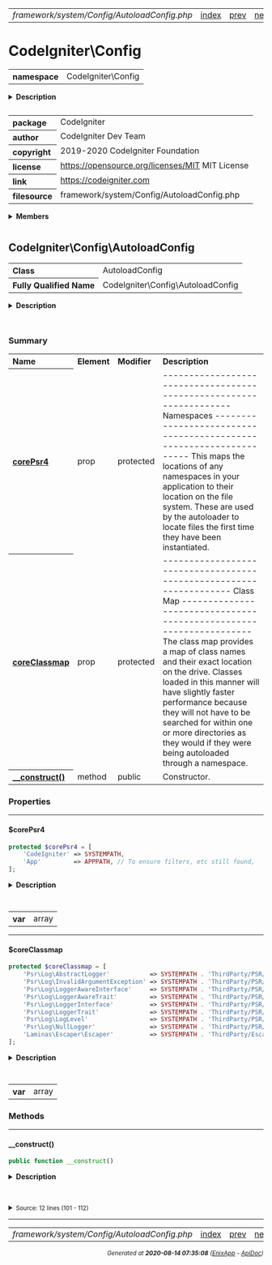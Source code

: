 


 



<table>
<tr>
<td style="width:100%"><em>framework/system/Config/AutoloadConfig.php</em></td>
<td><a href="../../../../../../api/index.md">index</a></td>
<td><a href="../../../../../../api/vendor/codeigniter4/framework/system/ComposerScripts.md">prev</a></td>
<td><a href="../../../../../../api/vendor/codeigniter4/framework/system/Config/BaseConfig.md">next</a></td>
</tr>
</table>







# CodeIgniter\Config 
<table style="text-align:left">
<tr><th>namespace</th><td>CodeIgniter\Config</td></tr>
</table>

<details>
<summary style="margin-bottom:12px;"><strong>Description</strong></summary>

<table>
<tr><td>
CodeIgniter
</td></tr>
</table>

<table>
<tr><td>
An open source application development framework for PHP

This content is released under the MIT License (MIT)

Copyright (c) 2014-2019 British Columbia Institute of Technology
Copyright (c) 2019-2020 CodeIgniter Foundation

Permission is hereby granted, free of charge, to any person obtaining a copy
of this software and associated documentation files (the "Software"), to deal
in the Software without restriction, including without limitation the rights
to use, copy, modify, merge, publish, distribute, sublicense, and/or sell
copies of the Software, and to permit persons to whom the Software is
furnished to do so, subject to the following conditions:

The above copyright notice and this permission notice shall be included in
all copies or substantial portions of the Software.

THE SOFTWARE IS PROVIDED "AS IS", WITHOUT WARRANTY OF ANY KIND, EXPRESS OR
IMPLIED, INCLUDING BUT NOT LIMITED TO THE WARRANTIES OF MERCHANTABILITY,
FITNESS FOR A PARTICULAR PURPOSE AND NONINFRINGEMENT. IN NO EVENT SHALL THE
AUTHORS OR COPYRIGHT HOLDERS BE LIABLE FOR ANY CLAIM, DAMAGES OR OTHER
LIABILITY, WHETHER IN AN ACTION OF CONTRACT, TORT OR OTHERWISE, ARISING FROM,
OUT OF OR IN CONNECTION WITH THE SOFTWARE OR THE USE OR OTHER DEALINGS IN
THE SOFTWARE.
</td></tr>
</table>

</details>



<table style="text-align:left">
<tr style="vertical-align:top;">
<th>package</th>
<td>CodeIgniter
</td>
</tr>
<tr style="vertical-align:top;">
<th>author</th>
<td>CodeIgniter Dev Team
</td>
</tr>
<tr style="vertical-align:top;">
<th>copyright</th>
<td>2019-2020 CodeIgniter Foundation
</td>
</tr>
<tr style="vertical-align:top;">
<th>license</th>
<td><a href="https://opensource.org/licenses/MIT">https://opensource.org/licenses/MIT</a>	MIT License
</td>
</tr>
<tr style="vertical-align:top;">
<th>link</th>
<td><a href="https://codeigniter.com">https://codeigniter.com</a>

</td>
</tr>
<tr style="vertical-align:top;">
<th>filesource</th>
<td>framework/system/Config/AutoloadConfig.php
</td>
</tr>
</table>

 

<details>
<summary style="margin-bottom:12px;"><strong>Members</strong></summary>
<table>
<tr><td><a href="../../../../../../api/vendor/codeigniter4/framework/system/Config/AutoloadConfig.md">CodeIgniter\Config\AutoloadConfig</a></td></tr>
<tr><td><a href="../../../../../../api/vendor/codeigniter4/framework/system/Config/BaseConfig.md">CodeIgniter\Config\BaseConfig</a></td></tr>
<tr><td><a href="../../../../../../api/vendor/codeigniter4/framework/system/Config/BaseService.md">CodeIgniter\Config\BaseService</a></td></tr>
<tr><td><a href="../../../../../../api/vendor/codeigniter4/framework/system/Config/Config.md">CodeIgniter\Config\Config</a></td></tr>
<tr><td><a href="../../../../../../api/vendor/codeigniter4/framework/system/Config/DotEnv.md">CodeIgniter\Config\DotEnv</a></td></tr>
<tr><td><a href="../../../../../../api/vendor/codeigniter4/framework/system/Config/ForeignCharacters.md">CodeIgniter\Config\ForeignCharacters</a></td></tr>
<tr><td><a href="../../../../../../api/vendor/codeigniter4/framework/system/Config/Services.md">CodeIgniter\Config\Services</a></td></tr>
<tr><td><a href="../../../../../../api/vendor/codeigniter4/framework/system/Config/View.md">CodeIgniter\Config\View</a></td></tr>
</table>
</details>



 

 
## CodeIgniter\Config\AutoloadConfig

<table style="text-align:left">
<tr><th>Class</th><td>AutoloadConfig</td></tr>
<tr><th>Fully Qualified Name</th><td>CodeIgniter\Config\AutoloadConfig</td></tr>
</table>


<details>
<summary style="margin-bottom:12px;"><strong>Description</strong></summary>

<table>
<tr><td>
AUTO-LOADER
</td></tr>
</table>

<table>
<tr><td>
This file defines the namespaces and class maps so the Autoloader
can find the files as needed.
</td></tr>
</table>

</details>



<table style="text-align:left">
</table>



### Summary


<table style="text-align:left;">
<tr>
<th>Name</th>
<th>Element</th>
<th>Modifier</th>
<th>Description</th>
</tr>

<tr>
<th><a href="#corePsr4"><strong>corePsr4</strong></a></th>
<td>prop</td>
<td>
protected

</td>
<td>-------------------------------------------------------------------
Namespaces
-------------------------------------------------------------------
This maps the locations of any namespaces in your application to
their location on the file system. These are used by the autoloader
to locate files the first time they have been instantiated.</td>
</tr>
<tr>
<th><a href="#coreClassmap"><strong>coreClassmap</strong></a></th>
<td>prop</td>
<td>
protected

</td>
<td>-------------------------------------------------------------------
Class Map
-------------------------------------------------------------------
The class map provides a map of class names and their exact
location on the drive. Classes loaded in this manner will have
slightly faster performance because they will not have to be
searched for within one or more directories as they would if they
were being autoloaded through a namespace.</td>
</tr>

<tr>
<th><a href="#__construct"><strong>__construct</strong>()</a></th>
<td>method</td>
<td>
public

</td>
<td>Constructor.</td>
</tr>

</table>





### Properties


<hr>

#### $corePsr4

```php
protected $corePsr4 = [
	'CodeIgniter' => SYSTEMPATH,
	'App'         => APPPATH, // To ensure filters, etc still found,
];
```

<details>
<summary style="margin-bottom:12px;"><strong>Description</strong></summary>

<table>
<tr><td>
-------------------------------------------------------------------
Namespaces
-------------------------------------------------------------------
This maps the locations of any namespaces in your application to
their location on the file system. These are used by the autoloader
to locate files the first time they have been instantiated.
</td></tr>
</table>

<table>
<tr><td>
Do not change the name of the CodeIgniter namespace or your application
will break.
</td></tr>
</table>

</details>



<table style="text-align:left">
</table>




<table>
<tr>
<th style="vertical-align:top;">var</th>
<td>array
</td>
</tr>
</table>


<hr>

#### $coreClassmap

```php
protected $coreClassmap = [
	'Psr\Log\AbstractLogger'           => SYSTEMPATH . 'ThirdParty/PSR/Log/AbstractLogger.php',
	'Psr\Log\InvalidArgumentException' => SYSTEMPATH . 'ThirdParty/PSR/Log/InvalidArgumentException.php',
	'Psr\Log\LoggerAwareInterface'     => SYSTEMPATH . 'ThirdParty/PSR/Log/LoggerAwareInterface.php',
	'Psr\Log\LoggerAwareTrait'         => SYSTEMPATH . 'ThirdParty/PSR/Log/LoggerAwareTrait.php',
	'Psr\Log\LoggerInterface'          => SYSTEMPATH . 'ThirdParty/PSR/Log/LoggerInterface.php',
	'Psr\Log\LoggerTrait'              => SYSTEMPATH . 'ThirdParty/PSR/Log/LoggerTrait.php',
	'Psr\Log\LogLevel'                 => SYSTEMPATH . 'ThirdParty/PSR/Log/LogLevel.php',
	'Psr\Log\NullLogger'               => SYSTEMPATH . 'ThirdParty/PSR/Log/NullLogger.php',
	'Laminas\Escaper\Escaper'          => SYSTEMPATH . 'ThirdParty/Escaper/Escaper.php',
];
```

<details>
<summary style="margin-bottom:12px;"><strong>Description</strong></summary>

<table>
<tr><td>
-------------------------------------------------------------------
Class Map
-------------------------------------------------------------------
The class map provides a map of class names and their exact
location on the drive. Classes loaded in this manner will have
slightly faster performance because they will not have to be
searched for within one or more directories as they would if they
were being autoloaded through a namespace.
</td></tr>
</table>


</details>



<table style="text-align:left">
</table>




<table>
<tr>
<th style="vertical-align:top;">var</th>
<td>array
</td>
</tr>
</table>







### Methods


<hr>

#### __construct()

```php
public function __construct()
```

<details>
<summary style="margin-bottom:12px;"><strong>Description</strong></summary>

<table>
<tr><td>
Constructor.
</td></tr>
</table>

<table>
<tr><td>
Merge the built-in and developer-configured psr4 and classmap,
with preference to the developer ones.
</td></tr>
</table>

</details>



<table style="text-align:left">
</table>










<details>
<summary><small>Source: 12 lines (101 - 112)</small></summary>

```php
public function __construct()
{
	if (isset($_SERVER['CI_ENVIRONMENT']) && $_SERVER['CI_ENVIRONMENT'] === 'testing')
	{
		$this->psr4['Tests\Support']                  = SUPPORTPATH;
		$this->classmap['CodeIgniter\Log\TestLogger'] = SYSTEMPATH . 'Test/TestLogger.php';
		$this->classmap['CIDatabaseTestCase']         = SYSTEMPATH . 'Test/CIDatabaseTestCase.php';
	}

	$this->psr4     = array_merge($this->corePsr4, $this->psr4);
	$this->classmap = array_merge($this->coreClassmap, $this->classmap);
}
```

</details>





 


 
  




<hr>

<table>
<tr>
<td style="width:100%"><em>framework/system/Config/AutoloadConfig.php</em></td>
<td><a href="../../../../../../api/index.md">index</a></td>
<td><a href="../../../../../../api/vendor/codeigniter4/framework/system/ComposerScripts.md">prev</a></td>
<td><a href="../../../../../../api/vendor/codeigniter4/framework/system/Config/BaseConfig.md">next</a></td>
<td><a href="#">top</a></td></tr>
</table>




<div style="text-align:right;">

<small>_Generated at **2020-08-14 07:35:08**_ *([EnixApp](https://github.com/enix-app) - [ApiDoc](https://github.com/enix-app/apidoc))*</small>
</div>